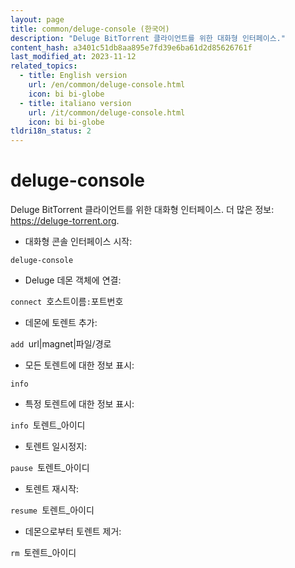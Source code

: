 ```yaml
---
layout: page
title: common/deluge-console (한국어)
description: "Deluge BitTorrent 클라이언트를 위한 대화형 인터페이스."
content_hash: a3401c51db8aa895e7fd39e6ba61d2d85626761f
last_modified_at: 2023-11-12
related_topics:
  - title: English version
    url: /en/common/deluge-console.html
    icon: bi bi-globe
  - title: italiano version
    url: /it/common/deluge-console.html
    icon: bi bi-globe
tldri18n_status: 2
---
```

# deluge-console

Deluge BitTorrent 클라이언트를 위한 대화형 인터페이스.
더 많은 정보: <https://deluge-torrent.org>.

- 대화형 콘솔 인터페이스 시작:

`deluge-console`

- Deluge 데몬 객체에 연결:

`connect `<span class="tldr-var badge badge-pill bg-dark-lm bg-white-dm text-white-lm text-dark-dm font-weight-bold">호스트이름</span>`:`<span class="tldr-var badge badge-pill bg-dark-lm bg-white-dm text-white-lm text-dark-dm font-weight-bold">포트번호</span>

- 데몬에 토렌트 추가:

`add `<span class="tldr-var badge badge-pill bg-dark-lm bg-white-dm text-white-lm text-dark-dm font-weight-bold">url|magnet|파일/경로</span>

- 모든 토렌트에 대한 정보 표시:

`info`

- 특정 토렌트에 대한 정보 표시:

`info `<span class="tldr-var badge badge-pill bg-dark-lm bg-white-dm text-white-lm text-dark-dm font-weight-bold">토렌트_아이디</span>

- 토렌트 일시정지:

`pause `<span class="tldr-var badge badge-pill bg-dark-lm bg-white-dm text-white-lm text-dark-dm font-weight-bold">토렌트_아이디</span>

- 토렌트 재시작:

`resume `<span class="tldr-var badge badge-pill bg-dark-lm bg-white-dm text-white-lm text-dark-dm font-weight-bold">토렌트_아이디</span>

- 데몬으로부터 토렌트 제거:

`rm `<span class="tldr-var badge badge-pill bg-dark-lm bg-white-dm text-white-lm text-dark-dm font-weight-bold">토렌트_아이디</span>
